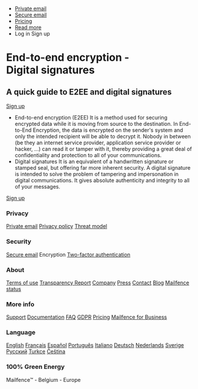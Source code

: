 [](https://mailfence.com/)

* [Private email](https://mailfence.com/en/private-email.jsp)
* [Secure email](https://mailfence.com/en/secure-email.jsp)
* [Pricing](https://mailfence.com/#pricing)
* [Read more](https://mailfence.com/#menu)
* Log in Sign up

End-to-end encryption -  
Digital signatures
============================================

A quick guide to E2EE and digital signatures
--------------------------------------------

[Sign up](https://mailfence.com/registration/?lg=en&back=1&nextPage=%2Fsw%3Ftype%3DL%26state%3D0%26lf%3Dmailfence)

* End-to-end encryption (E2EE) It is a method used for securing encrypted data while it is moving from source to the destination. In End-to-End Encryption, the data is encrypted on the sender's system and only the intended recipient will be able to decrypt it. Nobody in between (be they an internet service provider, application service provider or hacker, ...) can read it or tamper with it, thereby providing a great deal of confidentiality and protection to all of your communications.
* Digital signatures It is an equivalent of a handwritten signature or stamped seal, but offering far more inherent security. A digital signature is intended to solve the problem of tampering and impersonation in digital communications. It gives absolute authenticity and integrity to all of your messages.

[Sign up](https://mailfence.com/registration/?lg=en&back=1&nextPage=%2Fsw%3Ftype%3DL%26state%3D0%26lf%3Dmailfence)

### Privacy

[Private email](https://mailfence.com/en/private-email.jsp) [Privacy policy](https://mailfence.com/en/privacy.jsp) [Threat model](https://mailfence.com/en/threat-model.jsp)

### Security

[Secure email](https://mailfence.com/en/secure-email.jsp) Encryption [Two-factor authentication](https://mailfence.com/en/two-factor-authentication.jsp)

### About

[Terms of use](https://mailfence.com/en/terms.jsp) [Transparency Report](https://blog.mailfence.com/transparency-report-and-warrant-canary/) [Company](https://mailfence.com/en/company.jsp) [Press](https://mailfence.com/en/press.jsp) [Contact](https://mailfence.com/en/contact.jsp) [Blog](https://blog.mailfence.com/ "Mailfence blog") [Mailfence status](https://www.mfstatus.com/)

### More info

[Support](https://kb.mailfence.com/) [Documentation](https://mailfence.com/en/doc/) [FAQ](https://mailfence.com/en/faq.jsp) [GDPR](https://mailfence.com/en/gdpr.jsp) [Pricing](https://mailfence.com/#pricing) [Mailfence for Business](https://mailfence.com/en/secure-business-email.jsp)

### Language

[English](javascript:selLang('en');) [Français](javascript:selLang('fr');) [Español](javascript:selLang('es');) [Português](javascript:selLang('pt');) [Italiano](javascript:selLang('it');) [Deutsch](javascript:selLang('de');) [Nederlands](javascript:selLang('nl');) [Sverige](javascript:selLang('sv');) [Русский](javascript:selLang('ru');) [Turkce](javascript:selLang('tr');) [Čeština](javascript:selLang('cs');)

[](https://twitter.com/mailfence "Twitter")[](https://www.facebook.com/mailfence "Facebook")[](https://www.linkedin.com/company/mailfence)[](https://www.reddit.com/r/mailfence)[](https://www.instagram.com/mailfence_/)[](https://www.youtube.com/@mailfence)

### 100% Green Energy  
[](https://mailfence.com/en/gdpr.jsp)

Mailfence™ - Belgium - Europe